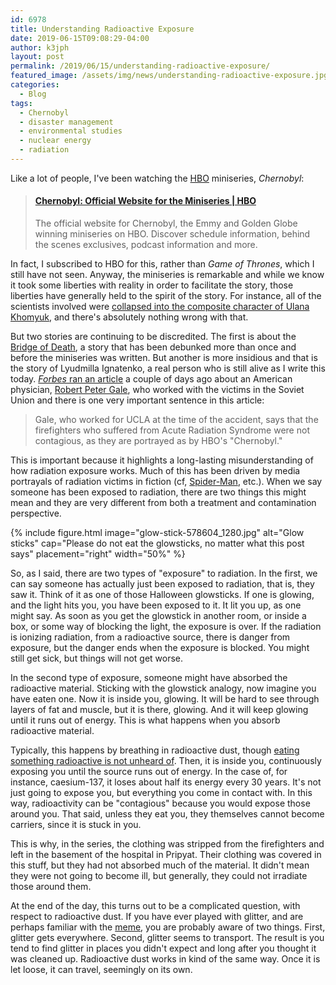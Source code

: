 ```yaml
---
id: 6978
title: Understanding Radioactive Exposure
date: 2019-06-15T09:08:29-04:00
author: k3jph
layout: post
permalink: /2019/06/15/understanding-radioactive-exposure/
featured_image: /assets/img/news/understanding-radioactive-exposure.jpg
categories:
  - Blog
tags:
  - Chernobyl
  - disaster management
  - environmental studies
  - nuclear energy
  - radiation
---
```

Like a lot of people, I've been watching the [HBO](https://www.hbo.com/)
miniseries, _Chernobyl_:

<blockquote class="embedly-card" data-card-key="66f8489580e04fc4a88a724eb5058bb3" data-card-branding="0" data-card-type="article-full"><h4><a href="https://www.hbo.com/chernobyl">Chernobyl: Official Website for the Miniseries | HBO</a></h4><p>The official website for Chernobyl, the Emmy and Golden Globe winning miniseries on HBO. Discover schedule information, behind the scenes exclusives, podcast information and more.</p></blockquote>
<script async src="//cdn.embedly.com/widgets/platform.js" charset="UTF-8"></script>

In fact, I subscribed to HBO for this, rather than _Game of Thrones_,
which I still have not seen. Anyway, the miniseries is remarkable
and while we know it took some liberties with reality in order to
facilitate the story, those liberties have generally held to the
spirit of the story. For instance, all of the scientists involved
were [collapsed into the composite character of Ulana
Khomyuk](https://www.scotsman.com/arts-and-culture/film-and-tv/emily-watson-on-her-new-tv-drama-chernobyl-1-4920211),
and there's absolutely nothing wrong with that.

But two stories are continuing to be discredited. The first is about
the [Bridge of
Death](https://www.mamamia.com.au/chernobyl-bridge-of-death/), a
story that has been debunked more than once and before the miniseries
was written. But another is more insidious and that is the story
of Lyudmilla Ignatenko, a real person who is still alive as I write
this today. [_Forbes_ ran an
article](https://www.forbes.com/sites/michaelshellenberger/2019/06/11/top-ucla-doctor-denounces-depiction-of-radiation-in-hbos-chernobyl-as-wrong-and-dangerous/#55b81821e072)
a couple of days ago about an American physician, [Robert Peter
Gale](http://robertpetergalemd.com/), who worked with the victims
in the Soviet Union and there is one very important sentence in
this article:

> Gale, who worked for UCLA at the time of the accident, says that
the firefighters who suffered from Acute Radiation Syndrome were
not contagious, as they are portrayed as by HBO's "Chernobyl."

This is important because it highlights a long-lasting misunderstanding
of how radiation exposure works. Much of this has been driven by
media portrayals of radiation victims in fiction (cf,
[Spider-Man](https://www.marvel.com/characters/spider-man-peter-parker),
etc.). When we say someone has been exposed to radiation, there are
two things this might mean and they are very different from both a
treatment and contamination perspective.

{% include figure.html image="glow-stick-578604_1280.jpg" alt="Glow sticks"
   cap="Please do not eat the glowsticks, no matter what this post says" placement="right" width="50%" %}

So, as I said, there are two types of "exposure" to radiation. In
the first, we can say someone has actually just been exposed to
radiation, that is, they saw it. Think of it as one of those Halloween
glowsticks. If one is glowing, and the light hits you, you have
been exposed to it. It lit you up, as one might say. As soon as you
get the glowstick in another room, or inside a box, or some way of
blocking the light, the exposure is over. If the radiation is
ionizing radiation, from a radioactive source, there is danger from
exposure, but the danger ends when the exposure is blocked. You
might still get sick, but things will not get worse.

In the second type of exposure, someone might have absorbed the
radioactive material. Sticking with the glowstick analogy, now
imagine you have eaten one. Now it is inside you, glowing. It will
be hard to see through layers of fat and muscle, but it is there,
glowing. And it will keep glowing until it runs out of energy. This
is what happens when you absorb radioactive material.

Typically, this happens by breathing in radioactive dust, though
[eating something radioactive is not unheard
of](https://www.lastwordonnothing.com/2011/03/28/contamination-in-goiania/).
Then, it is inside you, continuously exposing you until the source
runs out of energy. In the case of, for instance, caesium-137, it
loses about half its energy every 30 years. It's not just going to
expose you, but everything you come in contact with. In this way,
radioactivity can be "contagious" because you would expose those
around you. That said, unless they eat you, they themselves cannot
become carriers, since it is stuck in you.

This is why, in the series, the clothing was stripped from the
firefighters and left in the basement of the hospital in Pripyat.
Their clothing was covered in this stuff, but they had not absorbed
much of the material. It didn't mean they were not going to become
ill, but generally, they could not irradiate those around them.

At the end of the day, this turns out to be a complicated question,
with respect to radioactive dust. If you have ever played with
glitter, and are perhaps familiar with the
[meme](https://www.google.com/search?q=glitter+herpes), you are
probably aware of two things. First, glitter gets everywhere. Second,
glitter seems to transport. The result is you tend to find glitter
in places you didn't expect and long after you thought it was cleaned
up. Radioactive dust works in kind of the same way. Once it is let
loose, it can travel, seemingly on its own.
